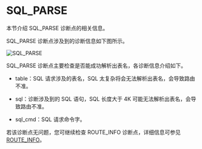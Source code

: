 # SQL_PARSE

本节介绍 SQL_PARSE 诊断点的相关信息。

SQL_PARSE 诊断点涉及到的诊断信息如下图所示。

![SQL_PARSE](https://obbusiness-private.oss-cn-shanghai.aliyuncs.com/doc/img/odp/V4.2.0/zh-CN/900.o-m-guide/400.routing-diagnosis/200.sql-parse-01.png)

SQL_PARSE 诊断点主要检查是否能成功解析出表名，各诊断信息介绍如下。

* table：SQL 请求涉及的表名，SQL 太复杂将会无法解析出表名，会导致路由不准。

* sql：诊断涉及到的 SQL 语句，SQL 长度大于 4K 可能无法解析出表名，会导致路由不准。

* sql_cmd：SQL 请求命令字。

若该诊断点无问题，您可继续检查 ROUTE_INFO 诊断点，详细信息可参见 [ROUTE_INFO](300.route_info.md)。

